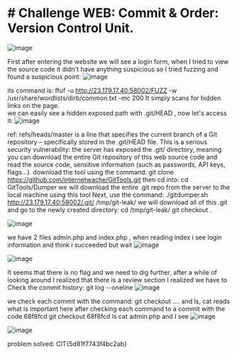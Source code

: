 # # Challenge WEB: Commit & Order: Version Control Unit.
![image](https://github.com/user-attachments/assets/8cf2ee89-913c-4395-b91d-fbb555233ebc)

First after entering the website we will see a login form, when I tried to view the source code it didn't have anything suspicious so I tried fuzzing and found a suspicious point:
![image](https://github.com/user-attachments/assets/7d6c8f89-ce21-4a8f-9efe-241f776721de)

its command is: ffuf -u http://23.179.17.40:58002/FUZZ -w /usr/share/wordlists/dirb/common.txt -mc 200 
It simply scans for hidden links on the page.  
we can easily see a hidden exposed path with .git/HEAD , now let's access it:
![image](https://github.com/user-attachments/assets/315fc617-a9fd-40c1-a8ee-3b13bd7cd5e3)

ref: refs/heads/master is a line that specifies the current branch of a Git repository – specifically stored in the .git/HEAD file.
This is a serious security vulnerability: the server has exposed the .git/ directory, meaning you can download the entire Git repository of this web source code and read the source code, sensitive information (such as passwords, API keys, flags...).
download the tool using the command:
git clone https://github.com/internetwache/GitTools.git
then cd into: cd GitTools/Dumper
we will download the entire .git repo from the server to the local machine using this tool
Next, use the command:
./gitdumper.sh http://23.179.17.40:58002/.git/ /tmp/git-leak/
we will download all of this .git and go to the newly created directory:
cd /tmp/git-leak/
git checkout .

![image](https://github.com/user-attachments/assets/ff1fec4f-4ed8-41fe-9ffe-b4007797ea73)

we have 2 files admin.php and index.php , when reading index i see login information and think i succeeded but wait
![image](https://github.com/user-attachments/assets/85d6d5b3-18ff-45df-bcfb-0f042a7fa3a2)

![image](https://github.com/user-attachments/assets/4a645c8c-29cc-4366-884c-11af91eadefc)

It seems that there is no flag and we need to dig further, after a while of looking around I realized that there is a review section I realized we have to Check the commit history:
git log --oneline
![image](https://github.com/user-attachments/assets/7bf3da9f-a6d3-4e3c-914c-b03c4926112f)

we check each commit with the command:
git checkout ....
and ls, cat reads what is important
here after checking each command to a commit with the code 68f8fcd
git checkout 68f8fcd
ls
cat admin.php and I see
![image](https://github.com/user-attachments/assets/8b9196c2-1242-4046-84cb-5b2ca3fd94ba)

![image](https://github.com/user-attachments/assets/308edb79-4fa8-4346-a2cf-68d43aac04ad)

problem solved: CIT{5d81f7743f4bc2ab}








